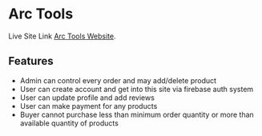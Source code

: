 # Arc Tools

Live Site Link [Arc Tools Website](https://arctoolsbd.web.app/).

## Features

- Admin can control every order and may add/delete product
- User can create account and get into this site via firebase auth system
- User can update profile and add reviews
- User can make payment for any products
- Buyer cannot purchase less than minimum order quantity or more than available quantity of products
